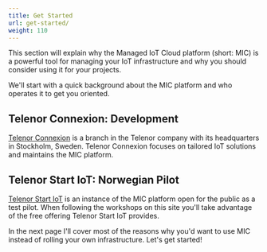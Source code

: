 ```yaml
---
title: Get Started
url: get-started/
weight: 110
---
```


This section will explain why the Managed IoT Cloud platform (short: MIC) is a powerful tool for managing your IoT infrastructure and why you should consider using it for your projects.

We'll start with a quick background about the MIC platform and who operates it to get you oriented.

## Telenor Connexion: Development

[Telenor Connexion](https://www.telenorconnexion.com/) is a branch in the Telenor company with its headquarters in Stockholm, Sweden. Telenor Connexion focuses on tailored IoT solutions and maintains the MIC platform.

## Telenor Start IoT: Norwegian Pilot

[Telenor Start IoT](https://startiot.telenor.com/) is an instance of the MIC platform open for the public as a test pilot. When following the workshops on this site you'll take advantage of the free offering Telenor Start IoT provides.

In the next page I'll cover most of the reasons why you'd want to use MIC instead of rolling your own infrastructure. Let's get started!
